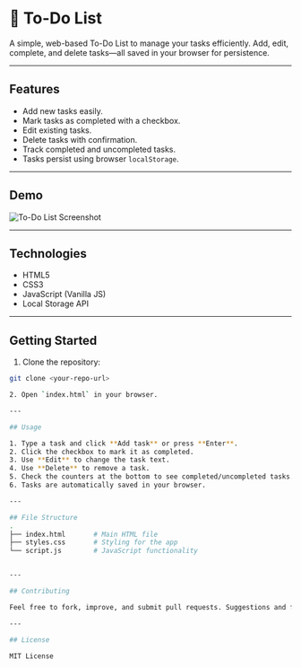 # 📝 To-Do List

A simple, web-based To-Do List to manage your tasks efficiently. Add, edit, complete, and delete tasks—all saved in your browser for persistence.

---

## Features

- Add new tasks easily.
- Mark tasks as completed with a checkbox.
- Edit existing tasks.
- Delete tasks with confirmation.
- Track completed and uncompleted tasks.
- Tasks persist using browser `localStorage`.

---

## Demo

![To-Do List Screenshot](<img width="627" height="611" alt="image" src="https://github.com/user-attachments/assets/957a5a7d-e9c3-41e6-8f7b-fa7f2ca0025f" />
)  

---

## Technologies

- HTML5
- CSS3
- JavaScript (Vanilla JS)
- Local Storage API

---

## Getting Started

1. Clone the repository:

```bash
git clone <your-repo-url>

2. Open `index.html` in your browser.

---

## Usage

1. Type a task and click **Add task** or press **Enter**.
2. Click the checkbox to mark it as completed.
3. Use **Edit** to change the task text.
4. Use **Delete** to remove a task.
5. Check the counters at the bottom to see completed/uncompleted tasks.
6. Tasks are automatically saved in your browser.

---

## File Structure
.
├── index.html       # Main HTML file
├── styles.css       # Styling for the app
└── script.js        # JavaScript functionality


---

## Contributing

Feel free to fork, improve, and submit pull requests. Suggestions and feedback are welcome!

---

## License

MIT License
